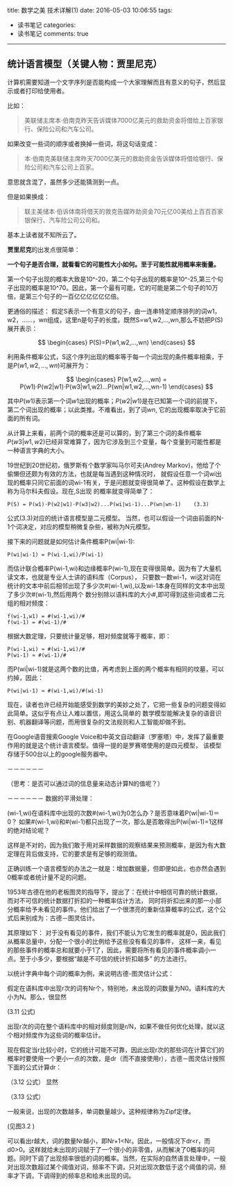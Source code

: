 title: 数学之美 技术详解(1)
date: 2016-05-03 10:06:55
tags: 
- 读书笔记
categories: 
- 读书笔记 
comments: true
---

## 统计语言模型（关键人物：贾里尼克）

计算机需要知道一个文字序列是否能构成一个大家理解而且有意义的句子，然后显示或者打印给使用者。

比如：

>美联储主席本·伯南克昨天告诉媒体7000亿美元的救助资金将借给上百家银行、保险公司和汽车公司。


如果改变一些词的顺序或者换掉一些词，将这句话变成：

>本·伯南克美联储主席昨天7000亿美元的救助资金告诉媒体将借给银行、保险公司和汽车公司上百家。

意思就含混了，虽然多少还能猜测到一点。

但是如果换成：

>联主美储本·伯诉体南将借天的救克告媒昨助资金70元亿00美给上百百百家银保行、汽车险公司公司和。


基本上读者就不知所云了。

**贾里尼克**的出发点很简单：

**一个句子是否合理，就看看它的可能性大小如何。至于可能性就用概率来衡量。**

第一个句子出现的概率大致是10^-20，第二个句子出现的概率是10^-25,第三个句子出现的概率是10^70。因此，第一个最有可能，它的可能是第二个句子的10万倍，是第三个句子的一百亿亿亿亿亿亿倍。

更通俗的描述：
假定S表示一个有意义的句子，由一连串特定顺序排列的词w1，w2，……，wn组成，这里n是句子的长度。既然S=w1,w2,...,wn,那么不妨把P(S)展开表示：

$$
\begin{cases}
	P(S)=P(w1,w2,...,wn)
\end{cases} 
$$

利用条件概率公式，S这个序列出现的概率等于每一个词出现的条件概率相乘，于是$P(w1,w2,...,wn)$可展开为：

$$
\begin{cases}
	P(w1,w2,...,wn) = P(w1)·P(w2|w1)·P(w3|w1,w2)...P(wn|w1,w2,...,wn-1)
\end{cases}
$$

其中$P(w1)$表示第一个词$w1$出现的概率；$P(w2|w1)$是在已知第一个词的前提下，第二个词出现的概率；以此类推。不难看出，到了词$wn$,
它的出现概率取决于它前面的所有词。

从计算上来看，前两个词的概率还是可以算的，到了第三个词的条件概率$P(w3|w1,w2)$已经非常难算了，因为它涉及到三个变量，每个变量到可能性都是一种语言字典的大小。

19世纪到20世纪初，俄罗斯有个数学家叫马尔可夫(Andrey Markov)，他给了个偷懒但还颇为有效的方法，也就是每当遇到这种情况时，
就假设任意一个词wi出现的概率只同它前面的词wi-1有关，于是问题就变得很简单了。这种假设在数学上称为马尔科夫假设。现在,S出现
的概率就变得简单了：
	
	P(S) = P(w1)·P(w2|w1)·P(w3|w2)...P(wi|wi-1)...P(wn|wn-1)	(3.3)

公式(3.3)对应的统计语言模型是二元模型。
当然，也可以假设一个词由前面的N-1个词决定，对应的模型稍微复杂些，被称为N元模型。

接下来的问题就是如何估计条件概率P(wi|wi-1):

	P(wi|wi-1) = P(wi-1,wi)/P(wi-1)

而估计联合概率P(wi-1,wi)和边缘概率P(wi-1),现在变得很简单。因为有了大量机读文本，也就是专业人士讲的语料库（Corpus），
只要数一数wi-1，wi这对词在统计的文本中前后相邻出现了多少次#(wi-1,wi),以及wi-1本身在同样的文本中出现了多少次#(wi-1),然后用两个
数分别除以语料库的大小#,即可得到这些词或者二元组的相对频度：

	f(wi-1,w1) = #(wi-1,wi)/#
	f(wi-1) = #(wi-1)/#

根据大数定理，只要统计量足够，相对频度就等于概率，即：

	P(wi-1,wi) ≈ #(wi-1,wi)/#
	P(wi-1) ≈ #(wi-1)/#

而P(wi|wi-1)就是这两个数的比值，再考虑到上面的两个概率有相同的坟墓，可以约掉，因此：

	P(wi|wi-1) ≈ #(wi-1,wi)/#(wi-1)

现在，读者也许已经开始能感受到数学的美妙之处了，它把一些复杂的问题变得如此简单。这似乎有点让人难以置信，用这么简单的
数学模型能解决复杂的语音识别、机器翻译等问题，而用很复杂的文法规则和人工智能却做不到。

在Google语音搜索Google Voice和中英文自动翻译（罗塞塔）中，发挥了最重要作用的就是这个统计语言模型。值得一提的是罗赛塔使用的是四元模型，
该模型存储于500台以上的google服务器中。

－－－－－－

（思考：是否可以通过词的信息量来动态计算N的值呢？）

－－－－－－
数据的平滑处理：

(wi-1,wi)在语料库中出现的次数#(wi-1,wi)为0怎么办？是否意味着P(wi|wi-1)＝0？
如果#(wi-1,wi)和#(wi-1)都只出现了一次，那么是否敢得出P(wi|wi-1)=1这样的绝对结论呢？

这样是不对的，因为我们敢于用对采样数据的观察结果来预测概率，是因为有大数定理在背后做支持，它的要求是有足够的观测值。

正确训练一个语言模型的办法之一就是：增加数据量，但即便如此，也亦然会遇到0概率或者统计量不足的问题。

1953年古德在他的老板图灵的指导下，提出了：在统计中相信可靠的统计数据，而对不可信的统计数据打折扣的一种概率估计方法，
同时将折扣出来的那一小部分概率给予未看见的事件。他们给出了一个很漂亮的重新估算概率的公式，这个公式后来别成为：古德－图灵估计。

其原理如下：
对于没有看见的事件，我们不能认为它发生的概率就是0，因此我们从概率总量中，分配一个很小的比例给予这些没有看见的事件，
这样一来，看见的那些事件的概率总和就要小于1了，因此，需要将所有看见的事件概率调小一点。至于小多少，要根据“越是不可信的统计折扣越多”
的方法进行。

以统计字典中每个词的概率为例，来说明古德-图灵估计公式：

假定在语料库中出现r次的词有Nr个，特别地，未出现的词数量为N0。语料库的大小为N。那么，很显然

(3.11 公式)

出现r次的词在整个语料库中的相对频度则是r/N，如果不做任何优化处理，就以这个相对频度作为这些词的概率估计。

现在假定当r比较小时，它的统计可能不可靠，因此出现r次的那些词在计算它们的概率时要使用一个更小一点的次数，是dr（而不直接使用r），古德－图灵估计按照下面的公式计算dr：

（3.12 公式）
显然

（3.13 公式）

一般来说，出现的次数越多，单词数量越少。这种规律称为Zipf定律。

(见图3.2 )

可以看出r越大，词的数量Nr越小，即Nr+1<Nr。因此，一般情况下dr<r，而d0>0。这样就给未出现的词赋于了一个很小的非零值，从而解决了0概率的问题。同时下调了出现频率很低的词的概率。当然，在实际的自然语言处理中，一般对出现次数超过某个阈值对词，频率不下调，只对出现次数低于这个阈值的词，频率才下调，下调得到的频率总和给未出现的词。





















